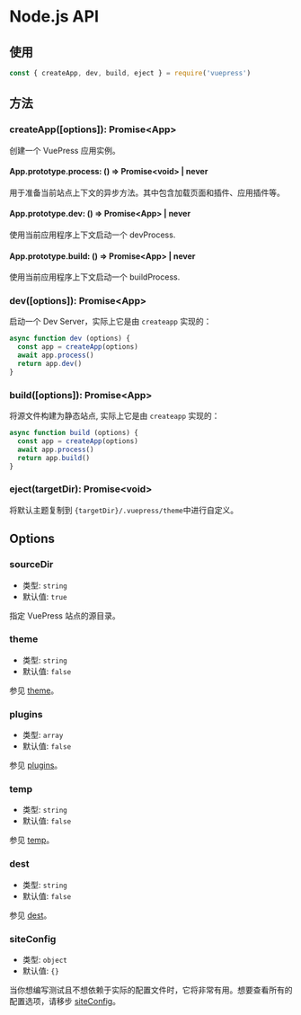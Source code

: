 # Node.js API

## 使用

```js
const { createApp, dev, build, eject } = require('vuepress')
```

## 方法

### createApp(\[options]): Promise\<App>

创建一个 VuePress 应用实例。

#### App.prototype.process: () => Promise\<void> | never

用于准备当前站点上下文的异步方法。其中包含加载页面和插件、应用插件等。

#### App.prototype.dev: () => Promise\<App> | never

使用当前应用程序上下文启动一个 devProcess.

#### App.prototype.build: () => Promise\<App> | never

使用当前应用程序上下文启动一个 buildProcess.

### dev(\[options]): Promise\<App>

启动一个 Dev Server，实际上它是由 `createapp` 实现的：

```js
async function dev (options) {
  const app = createApp(options)
  await app.process()
  return app.dev()
}
```

### build(\[options]): Promise\<App>

将源文件构建为静态站点, 实际上它是由 `createapp` 实现的：

```js
async function build (options) {
  const app = createApp(options)
  await app.process()
  return app.build()
}
```

### eject(targetDir): Promise\<void>

将默认主题复制到 `{targetDir}/.vuepress/theme`中进行自定义。

## Options

### sourceDir

- 类型: `string`
- 默认值: `true`

指定 VuePress 站点的源目录。

### theme

- 类型: `string`
- 默认值: `false`

参见 [theme](../config/README.md#theme)。

### plugins

- 类型: `array`
- 默认值: `false`

参见 [plugins](../config/README.md#plugins)。

### temp

- 类型: `string`
- 默认值: `false`

参见 [temp](../config/README.md#temp)。

### dest

- 类型: `string`
- 默认值: `false`

参见 [dest](../config/README.md#dest)。

### siteConfig

- 类型: `object`
- 默认值: `{}`

当你想编写测试且不想依赖于实际的配置文件时，它将非常有用。想要查看所有的配置选项，请移步 [siteConfig](../config/README.md)。
